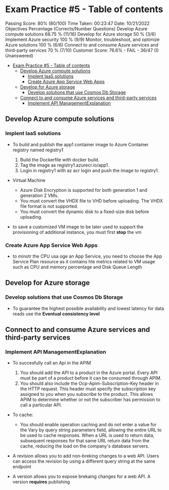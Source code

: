 # Exam Practice #5 - Table of contents

Passing Score: 80% (80/100) Time Taken: 00:23:47 Date: 10/21/2022
Objectives Percentage (Corrects/Number Questions)
Develop Azure compute solutions 68.75 % (11/16)
Develop for Azure storage 50 % (3/6)
Implement Azure security 100 % (9/9)
Monitor, troubleshoot, and optimize Azure solutions 100 % (6/6)
Connect to and consume Azure services and third-party services 70 % (7/10)
Customer Score: 76.6% - FAIL - 36/47 (0 Unanswered)

- [Exam Practice #5 - Table of contents](#exam-practice-5---table-of-contents)
  - [Develop Azure compute solutions](#develop-azure-compute-solutions)
    - [Implent IaaS solutions](#implent-iaas-solutions)
    - [Create Azure App Service Web Apps](#create-azure-app-service-web-apps)
  - [Develop for Azure storage](#develop-for-azure-storage)
    - [Develop solutions that use Cosmos Db Storage](#develop-solutions-that-use-cosmos-db-storage)
  - [Connect to and consume Azure services and third-party services](#connect-to-and-consume-azure-services-and-third-party-services)
    - [Implement API ManagementExplanation](#implement-api-managementexplanation)

## Develop Azure compute solutions

### Implent IaaS solutions

- To build and publish the app1 container image to Azure Container registry named registry1

  1. Build the Dockerfile with docker build.
  2. Tag the image as registry1.azurecr.io/app1.
  3. Login in registry1 with az acr login and push the image to registry1.

- Virtual Machine
  - Azure Disk Encryption is supported for both generation 1 and generation 2 VMs.
  - You must convert the VHDX file to VHD before uploading. The VHDX file format is not supported.
  - You must convert the dynamic disk to a fixed-size disk before uploading.

- to save a customized VM image to be later used to support the provisioning of additional instance, you must first **stop** the vm

### Create Azure App Service Web Apps

- to minotr the CPU usa oge an App Service, you need to choose the App Service Plan resource as it contains hte metrics related to VM usage such as CPU and memory percentage and Disk Queue Length

## Develop for Azure storage

### Develop solutions that use Cosmos Db Storage

- To guarantee the highest possible availability and lowest latency for data reads use the **Eventual consistency level**

## Connect to and consume Azure services and third-party services

### Implement API ManagementExplanation

- To succesfully call an Api in the APIM
  1. You should add the API to a product in the Azure portal. Every API must be part of a product before it can be consumed through APIM.
  2. You should also include the Ocp-Apim-Subscription-Key header in the HTTP request. This header must specify the subscription key assigned to you when you subscribe to the product. This allows APIM to determine whether or not the subscriber has permission to call a particular API.

- To cache:
  - You should enable operation caching and do not enter a value for the Vary by query string parameters field, allowing the entire URL to be used to cache responses. When a URL is used to return data, subsequent responses for that same URL return data from the cache, reducing the load on the company's database servers.

- A revision allows you to add non-breking changes to a web API. Users can access the revision by using a different query string at the same endpoint
- A version allows you to expose brekaing changes for a web API. A version **requires** publishing
